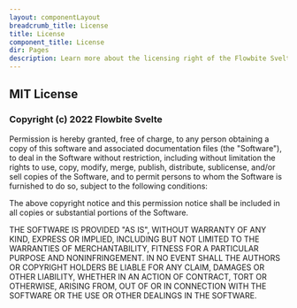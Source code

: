 ```yaml
---
layout: componentLayout
breadcrumb_title: License
title: License
component_title: License
dir: Pages
description: Learn more about the licensing right of the Flowbite Svelte UI component library
---
```


<script>
  import { A } from '$lib'
</script>

## MIT License

<h3>Copyright (c) 2022 Flowbite Svelte</h3>


Permission is hereby granted, free of charge, to any person obtaining a copy
of this software and associated documentation files (the "Software"), to deal
in the Software without restriction, including without limitation the rights
to use, copy, modify, merge, publish, distribute, sublicense, and/or sell
copies of the Software, and to permit persons to whom the Software is
furnished to do so, subject to the following conditions:

The above copyright notice and this permission notice shall be included in all
copies or substantial portions of the Software.

THE SOFTWARE IS PROVIDED "AS IS", WITHOUT WARRANTY OF ANY KIND, EXPRESS OR
IMPLIED, INCLUDING BUT NOT LIMITED TO THE WARRANTIES OF MERCHANTABILITY,
FITNESS FOR A PARTICULAR PURPOSE AND NONINFRINGEMENT. IN NO EVENT SHALL THE
AUTHORS OR COPYRIGHT HOLDERS BE LIABLE FOR ANY CLAIM, DAMAGES OR OTHER
LIABILITY, WHETHER IN AN ACTION OF CONTRACT, TORT OR OTHERWISE, ARISING FROM,
OUT OF OR IN CONNECTION WITH THE SOFTWARE OR THE USE OR OTHER DEALINGS IN THE
SOFTWARE.

